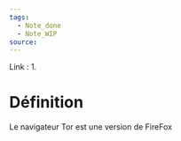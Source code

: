```yaml
---
tags:
  - Note_done
  - Note_WIP
source:
---
```


Link :
1.

# Définition
Le navigateur Tor est une version de FireFox 